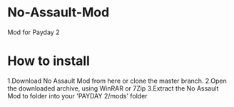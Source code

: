 # No-Assault-Mod
Mod for Payday 2 

# How to install
1.Download No Assault Mod from here or clone the master branch.
2.Open the downloaded archive, using WinRAR or 7Zip
3.Extract the No Assault Mod to folder into your 'PAYDAY 2/mods' folder

